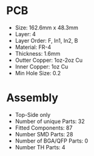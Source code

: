 # PCB

- Size: 162.6mm x 48.3mm
- Layer: 4
- Layer Order: F, In1, In2, B
- Material: FR-4
- Thickness: 1.6mm
- Outter Copper: 1oz-2oz Cu
- Inner Copper: 1oz Cu
- Min Hole Size: 0.2

# Assembly

- Top-Side only
- Number of unique Parts:	32
- Fitted Components:	87
- Number SMD Parts:	28
- Number of BGA/QFP Parts: 0
- Number TH Parts:	4
